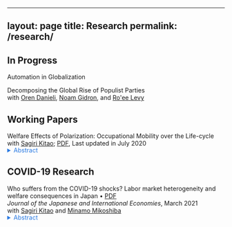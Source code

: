  ---
layout: page
title: Research
permalink: /research/
---

## In Progress

Automation in Globalization<br>

Decomposing the Global Rise of Populist Parties<br>
with <a href="https://www.orendanieli.com/home" target="_blank">Oren Danieli</a>, <a href="https://scholar.harvard.edu/gidron/home" target="_blank">Noam Gidron</a>, and <a href="https://www.roeelevy.com/" target="_blank">Ro'ee Levy</a>


## Working Papers


Welfare Effects of Polarization: Occupational Mobility over the Life-cycle<br>
with <a href="https://sites.google.com/site/sagirikitao/home" target="_blank">Sagiri Kitao</a>; <a href="/files/research/KK-ROBOT.pdf" target="_blank">PDF</a>, Last updated in July 2020<br>
<details style="margin-bottom: 15px; margin-top: -15px">
	<summary style="color: #2a7ae2">Abstract</summary>

	What are the welfare effects of polarization: wage and employment losses of middle-class workers relative to low- and high-skill groups? We build a model of overlapping generations who choose consumption, savings, labor supply, and occupations over their life-cycles, and accumulate human capital. We simulate a wage shift observed since the early 1980s and investigate individuals’ responses. Polarization improves welfare of young individuals that are high-skilled, while it hurts low-skilled individuals across all ages and especially younger ones. The gain of the high-skilled is larger for generations entering in later periods, who can fully exploit the rising skill premium.
	
</details>

## COVID-19 Research


Who suffers from the COVID-19 shocks? Labor market heterogeneity and welfare consequences in Japan • <a href="/files/research/KKM_COVID19.pdf">PDF</a> <br>
*Journal of the Japanese and International  Economies*, March 2021<br>
with <a href="https://sites.google.com/site/sagirikitao/home?authuser=0" target="_blank">Sagiri Kitao</a> and <a href="https://sites.google.com/view/minamomikoshiba/home" target="_blank">Minamo Mikoshiba</a><br>
<details style="margin-bottom: 15px; margin-top: -15px">
	<summary style="color: #2a7ae2">Abstract</summary>

	Effects of the COVID-19 shocks in the Japanese labor market vary across workers of different age groups, genders, employment types, education levels, occupations, and industries. We document heterogeneous changes in employment and earnings in response to the COVID-19 shocks, observed in various data sources during the initial months after the onset of the pandemic in Japan. We then feed these shocks into a life-cycle model of heterogeneous agents to quantify welfare consequences of the COVID-19 shocks. In each dimension of the heterogeneity, the shocks are amplified for those who earned less prior to the crisis. Contingent workers are hit harder than regular workers, younger workers than older workers, females than males, and workers engaged in social and non-flexible jobs than those in ordinary and flexible jobs. The most severely hurt by the COVID-19 shocks has been a group of female, contingent, low-skilled workers, engaged in social and non-flexible jobs and without a spouse of a different group.

</details>